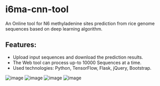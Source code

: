 # i6ma-cnn-tool 
An Online tool for N6 methyladenine sites prediction from rice genome sequences based on deep learning algorithm.

## Features: 
* Upload input sequences and download the prediction results.
* The Web tool can process up-to 10000 Sequences at a time.
* Used technologies: Python, TensorFlow, Flask, jQuery, Bootstrap.

![image](https://user-images.githubusercontent.com/16709991/105365563-97ca5900-5c28-11eb-994b-88c7b96c4219.png)
![image](https://user-images.githubusercontent.com/16709991/105365629-a6b10b80-5c28-11eb-93ff-893e371bce86.png)
![image](https://user-images.githubusercontent.com/16709991/105365672-b3356400-5c28-11eb-80b8-6b69f4e6d0c2.png)
![image](https://user-images.githubusercontent.com/16709991/105365890-f1328800-5c28-11eb-93b1-00fac75cb2d7.png)
